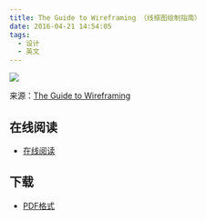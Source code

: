 ```yaml
---
title: The Guide to Wireframing （线框图绘制指南）
date: 2016-04-21 14:54:05
tags:
  - 设计
  - 英文
---
```


![](https://studio.uxpin.com/wp-content/uploads/2015/09/wireframing.jpg)

来源：[The Guide to Wireframing](https://speckyboy.com/2014/06/18/the-guide-to-wireframing/)

<!--more-->

## 在线阅读 ##

+ [在线阅读](https://www.gitbook.com/book/wizardforcel/bookname/details)

## 下载 ##

+ [PDF格式](https://studio.uxpin.com/ebooks/guide-to-wireframing/)
